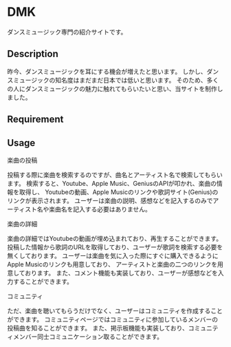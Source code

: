 # DMK

ダンスミュージック専門の紹介サイトです。

## Description

昨今、ダンスミュージックを耳にする機会が増えたと思います。
しかし、ダンスミュージックの知名度はまだまだ日本では低いと思います。
そのため、多くの人にダンスミュージックの魅力に触れてもらいたいと思い、当サイトを制作しました。

## Requirement

## Usage

楽曲の投稿

投稿する際に楽曲を検索するのですが、曲名とアーティスト名で検索してもらいます。
検索すると、Youtube、Apple Music、GeniusのAPIが叩かれ、楽曲の情報を取得し、
Youtubeの動画、Apple Musicのリンクや歌詞サイト(Genius)のリンクが表示されます。
ユーザーは楽曲の説明、感想などを記入するのみでアーティスト名や楽曲名を記入する必要はありません。

楽曲の詳細

楽曲の詳細ではYoutubeの動画が埋め込まれており、再生することができます。
投稿した情報から歌詞のURLを取得しており、ユーザーが歌詞を検索する必要を無くしております。
ユーザーは楽曲を気に入った際にすぐに購入できるようにApple Musicのリンクも用意しており、
アーティストと楽曲の二つのリンクを用意しております。
また、コメント機能も実装しており、ユーザーが感想などを入力することができます。

コミュニティ

ただ、楽曲を聴いてもらうだけでなく、ユーザーはコミュニティを作成することができます。
コミュニティページではコミュニティに参加しているメンバーの投稿曲を知ることができます。
また、掲示板機能も実装しており、コミュニティメンバー同士コミュニケーション取ることができます。
